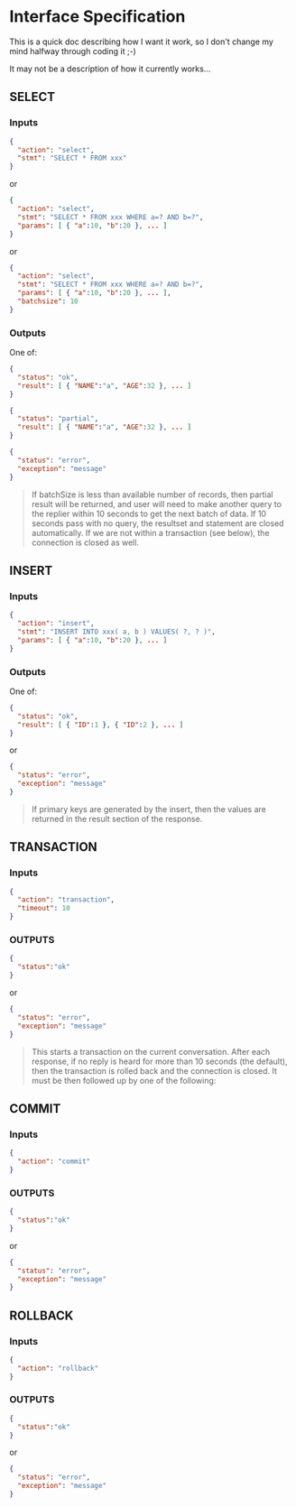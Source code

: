 # Interface Specification

This is a quick doc describing how I want it work, so I don't change my mind halfway through coding it ;-)

It may not be a description of how it currently works...

## SELECT

### Inputs

```json
{
  "action": "select",
  "stmt": "SELECT * FROM xxx"
}
```
or
```json
{
  "action": "select",
  "stmt": "SELECT * FROM xxx WHERE a=? AND b=?",
  "params": [ { "a":10, "b":20 }, ... ]
}
```
or
```json
{
  "action": "select",
  "stmt": "SELECT * FROM xxx WHERE a=? AND b=?",
  "params": [ { "a":10, "b":20 }, ... ],
  "batchsize": 10
}
```

### Outputs

One of:

```json
{
  "status": "ok",
  "result": [ { "NAME":"a", "AGE":32 }, ... ]
}
```
```json
{
  "status": "partial",
  "result": [ { "NAME":"a", "AGE":32 }, ... ]
}
```
```json
{
  "status": "error",
  "exception": "message"
}
```

> If batchSize is less than available number of records, then partial result will be returned, and user will need to make another query to the replier within 10 seconds to get the next batch of data.  If 10 seconds pass with no query, the resultset and statement are closed automatically.  If we are not within a transaction (see below), the connection is closed as well.

## INSERT

### Inputs

```json
{
  "action": "insert",
  "stmt": "INSERT INTO xxx( a, b ) VALUES( ?, ? )",
  "params": [ { "a":10, "b":20 }, ... ]
}
```
### Outputs

One of:

```json
{
  "status": "ok",
  "result": [ { "ID":1 }, { "ID":2 }, ... ]
}
```
or
```json
{
  "status": "error",
  "exception": "message"
}
```

> If primary keys are generated by the insert, then the values are returned in the result section of the response.

## TRANSACTION

### Inputs

```json
{
  "action": "transaction",
  "timeout": 10
}
```

### OUTPUTS

```json
{
  "status":"ok"
}
```
or
```json
{
  "status": "error",
  "exception": "message"
}
```

> This starts a transaction on the current conversation.  After each response, if no reply is heard for more than 10 seconds (the default), then the transaction is rolled back and the connection is closed.  It must be then followed up by one of the following:

## COMMIT

### Inputs

```json
{
  "action": "commit"
}
```

### OUTPUTS

```json
{
  "status":"ok"
}
```
or
```json
{
  "status": "error",
  "exception": "message"
}
```

## ROLLBACK

### Inputs

```json
{
  "action": "rollback"
}
```

### OUTPUTS

```json
{
  "status":"ok"
}
```
or
```json
{
  "status": "error",
  "exception": "message"
}
```
